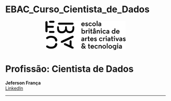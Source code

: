 # EBAC_Curso_Cientista_de_Dados

<div style="text-align:center">
<img src="https://raw.githubusercontent.com/Jefersonfranca/Previs-o-de-Renda/main/imagens/newebac_logo_black_half.png" alt="ebac-logo" width=50%>
</div>

# **Profissão: Cientista de Dados**

**Jeferson França**   
[  LinkedIn](https://www.linkedin.com/in/jeferson-frança-bastos/)<br>
</div>
<hr>
